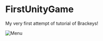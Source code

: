 # FirstUnityGame
My very first attempt of tutorial of Brackeys!



![Menu](https://github.com/SefIrmak/FirstUnityGame/blob/master/CubethonImages/StartMenu.png)
